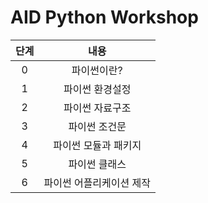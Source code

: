 # AID Python Workshop

|단계|내용|
|:---:|:---:|
|0|파이썬이란?|
|1|파이썬 환경설정|
|2|파이썬 자료구조|
|3|파이썬 조건문|
|4|파이썬 모듈과 패키지|
|5|파이썬 클래스|
|6|파이썬 어플리케이션 제작|